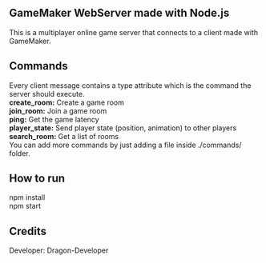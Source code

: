 ## GameMaker WebServer made with Node.js  
This is a multiplayer online game server that connects to a client made with GameMaker.  

## Commands  
Every client message contains a type attribute which is the command the server should execute.  
**create_room:**  Create a game room  
**join_room:**  Join a game room  
**ping:**  Get the game latency  
**player_state:**  Send player state (position, animation) to other players  
**search_room:**  Get a list of rooms  
You can add more commands by just adding a file inside ./commands/ folder.

## How to run
npm install  
npm start  

## Credits  
Developer: Dragon-Developer  
